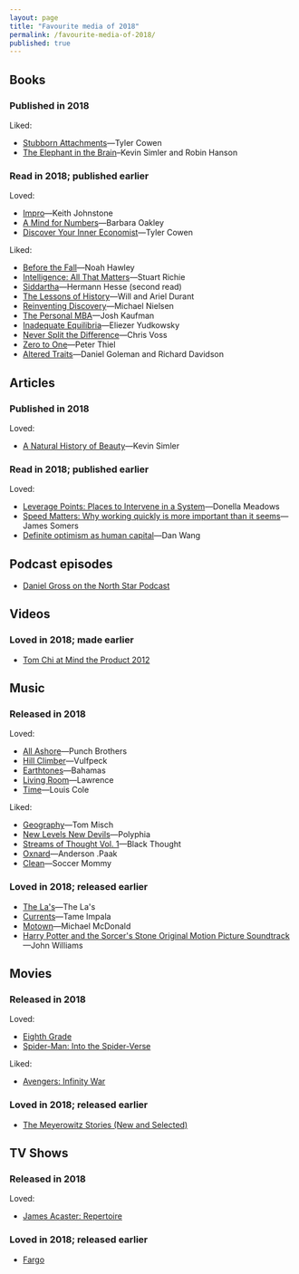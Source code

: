 ```yaml
---
layout: page
title: "Favourite media of 2018"
permalink: /favourite-media-of-2018/
published: true
---
```


## Books

### Published in 2018

Liked:

* [Stubborn Attachments](https://www.goodreads.com/book/show/31283667-stubborn-attachments)—Tyler Cowen
* [The Elephant in the Brain](https://www.goodreads.com/book/show/28820444-the-elephant-in-the-brain)–Kevin Simler and Robin Hanson

### Read in 2018; published earlier

Loved:

* [Impro](https://www.goodreads.com/book/show/306940.Impro)—Keith Johnstone
* [A Mind for Numbers](https://www.goodreads.com/book/show/18693655-a-mind-for-numbers)—Barbara Oakley
* [Discover Your Inner Economist](https://www.goodreads.com/book/show/700668.Discover_Your_Inner_Economist)—Tyler Cowen

Liked:

- [Before the Fall](https://www.goodreads.com/book/show/40670008-before-the-fall)—Noah Hawley
- [Intelligence: All That Matters](https://www.goodreads.com/book/show/25356335-intelligence)—Stuart Richie
- [Siddartha](https://www.goodreads.com/book/show/11510916-siddartha)—Hermann Hesse (second read)
- [The Lessons of History](https://www.goodreads.com/book/show/174713.The_Lessons_of_History)—Will and Ariel Durant
- [Reinventing Discovery](https://www.goodreads.com/book/show/11667578-reinventing-discovery)—Michael Nielsen
- [The Personal MBA](https://www.goodreads.com/book/show/9512985-the-personal-mba)—Josh Kaufman
- [Inadequate Equilibria](https://www.goodreads.com/book/show/36606376-inadequate-equilibria)—Eliezer Yudkowsky
- [Never Split the Difference](https://www.goodreads.com/book/show/26156469-never-split-the-difference)—Chris Voss
- [Zero to One](https://www.goodreads.com/book/show/18050143-zero-to-one)—Peter Thiel
- [Altered Traits](https://www.goodreads.com/book/show/34272471-altered-traits)—Daniel Goleman and Richard Davidson

## Articles

### Published in 2018

Loved:

* [A Natural History of Beauty](https://meltingasphalt.com/a-natural-history-of-beauty/)—Kevin Simler

### Read in 2018; published earlier

Loved:

* [Leverage Points: Places to Intervene in a System](http://donellameadows.org/archives/leverage-points-places-to-intervene-in-a-system/)—Donella Meadows
* [Speed Matters: Why working quickly is more important than it seems](http://jsomers.net/blog/speed-matters)—James Somers
* [Definite optimism as human capital](https://danwang.co/definite-optimism-as-human-capital/)—Dan Wang

## Podcast episodes

* [Daniel Gross on the North Star Podcast](http://www.perell.com/podcast/daniel-gross)

## Videos

### Loved in 2018; made earlier

* [Tom Chi at Mind the Product 2012](https://vimeo.com/55741515)

## Music

### Released in 2018

Loved:

- [All Ashore](https://open.spotify.com/album/2Jx5MfwDujgz2rFFDVocYl)—Punch Brothers
- [Hill Climber](https://open.spotify.com/album/23jJjnLWnkYfK7E50Kmbcm)—Vulfpeck
- [Earthtones](https://open.spotify.com/album/1K3XPBfAfPO7jJhqTq4xME)—Bahamas
- [Living Room](https://open.spotify.com/album/0cI6FYd7CETgvwLQ8j7Y8P)—Lawrence
- [Time](https://open.spotify.com/album/0WbNyHNpkxpqscNWiiEhZS)—Louis Cole

Liked:

* [Geography](https://open.spotify.com/album/28enuddLPEA914scE6Drvk)—Tom Misch
* [New Levels New Devils](https://open.spotify.com/album/7GhytR6ZMWetf1jxAzITtG)—Polyphia
* [Streams of Thought Vol. 1](https://open.spotify.com/album/0E1kct2Ie9sbN4OufHHffW)—Black Thought
* [Oxnard](https://open.spotify.com/album/3rqqwtJE89WoWvMyPTvbZc)—Anderson .Paak
* [Clean](https://open.spotify.com/album/36NLDBi2kX7XRHnyLzLOS8)—Soccer Mommy

### Loved in 2018; released earlier

- [The La's](https://open.spotify.com/album/4tCf15W7qHi3jE0PdljddW)—The La's
- [Currents](https://open.spotify.com/album/79dL7FLiJFOO0EoehUHQBv)—Tame Impala
- [Motown](https://open.spotify.com/album/6GGLCPU6muUmk6kNU2MxG4)—Michael McDonald
- [Harry Potter and the Sorcer's Stone Original Motion Picture Soundtrack](https://open.spotify.com/album/6zeHM5CV0CjcS0K8ouWE4N)—John Williams

## Movies

### Released in 2018

Loved:

* [Eighth Grade](https://www.imdb.com/title/tt7014006/)
* [Spider-Man: Into the Spider-Verse](https://www.imdb.com/title/tt4633694/)

Liked:

* [Avengers: Infinity War](https://www.imdb.com/title/tt4154756)

### Loved in 2018; released earlier

- [The Meyerowitz Stories (New and Selected)](https://www.imdb.com/title/tt5536736)

## TV Shows

### Released in 2018

Loved:

- [James Acaster: Repertoire](https://www.imdb.com/title/tt7818686/)

### Loved in 2018; released earlier

- [Fargo](https://www.imdb.com/title/tt2802850)
